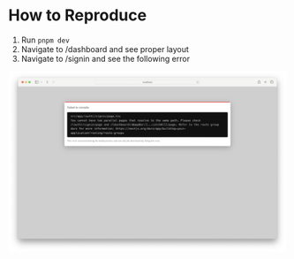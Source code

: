 # How to Reproduce

1. Run `pnpm dev`
1. Navigate to /dashboard and see proper layout
1. Navigate to /signin and see the following error

![Screen shot of issue](./screenshot.png)
